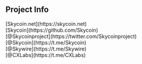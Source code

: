 ## Project Info

<div class="align-points">
    <i class="fa fa-globe"></i> [Skycoin.net](https://skycoin.net)<br/>
    <i class="fa fa-github"></i> [Skycoin](https://github.com/Skycoin)<br/>
    <i class="fa fa-twitter"></i> [@Skycoinproject](https://twitter.com/Skycoinproject)<br/>
    <i class="fa fa-telegram"></i> [@Skycoin](https://t.me/Skycoin)<br/>
    <i class="fa fa-telegram"></i> [@Skywire](https://t.me/Skywire)<br/>
    <i class="fa fa-telegram"></i> [@CXLabs](https://t.me/CXLabs)<br/>
</div>
